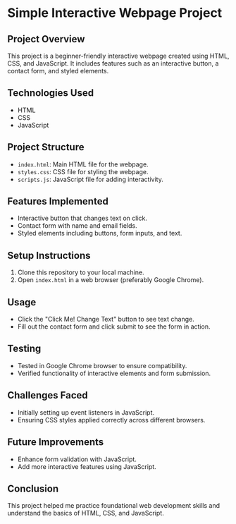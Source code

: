 # Simple Interactive Webpage Project

## Project Overview
This project is a beginner-friendly interactive webpage created using HTML, CSS, and JavaScript. It includes features such as an interactive button, a contact form, and styled elements.

## Technologies Used
- HTML
- CSS
- JavaScript

## Project Structure
- `index.html`: Main HTML file for the webpage.
- `styles.css`: CSS file for styling the webpage.
- `scripts.js`: JavaScript file for adding interactivity.

## Features Implemented
- Interactive button that changes text on click.
- Contact form with name and email fields.
- Styled elements including buttons, form inputs, and text.

## Setup Instructions
1. Clone this repository to your local machine.
2. Open `index.html` in a web browser (preferably Google Chrome).

## Usage
- Click the "Click Me! Change Text" button to see text change.
- Fill out the contact form and click submit to see the form in action.

## Testing
- Tested in Google Chrome browser to ensure compatibility.
- Verified functionality of interactive elements and form submission.

## Challenges Faced
- Initially setting up event listeners in JavaScript.
- Ensuring CSS styles applied correctly across different browsers.

## Future Improvements
- Enhance form validation with JavaScript.
- Add more interactive features using JavaScript.

## Conclusion
This project helped me practice foundational web development skills and understand the basics of HTML, CSS, and JavaScript.

